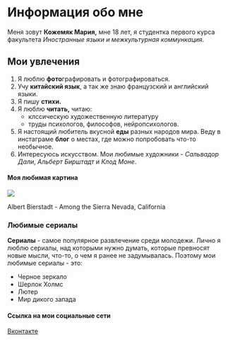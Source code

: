 # Информация обо мне
Меня зовут **Кожемяк Мария,** мне 18 лет, я студентка первого курса факультета *Иностранные языки и межкультурная коммункация*.
## Мои увлечения
1. Я люблю **фото**графировать и фотографироваться.
2. Учу **китайский язык**, а так же знаю французский и английский языки. 
3. Я пишу **стихи.**
4. Я люблю **читать,** читаю:
    + клссическую художественную литературу
    + труды психологов, философов, нейропсихологов.
5. Я настоящий любитель вкусной **еды** разных народов мира. Веду в инстаграме **блог** о местах, где можно попробовать что-то необычное. 
6. Интересуюсь искусством. Мои любимые художники - *Сальвадор Дали*, *Альберт Бирштадт* и *Клод Моне*.
#### Моя любимая картина
![](https://en.wikipedia.org/wiki/File:Albert_Bierstadt_-_Among_the_Sierra_Nevada,_California_-_Google_Art_Project.jpg) 

Albert Bierstadt - Among the Sierra Nevada, California
### Любимые сериалы
**Сериалы** - самое популярное развлечение среди молодежи. Лично я люблю сериалы, над которыми нужно думать, которые превносят новые мысли, что-то, о чем я ранее не задумывалась. Поэтому мои любимые сериалы - это:
+ Черное зеркало
+ Шерлок Холмс
+ Лютер
+ Мир дикого запада
#### Ссылка на мои социальные сети
[Вконтакте](https://vk.com/id162420913)

